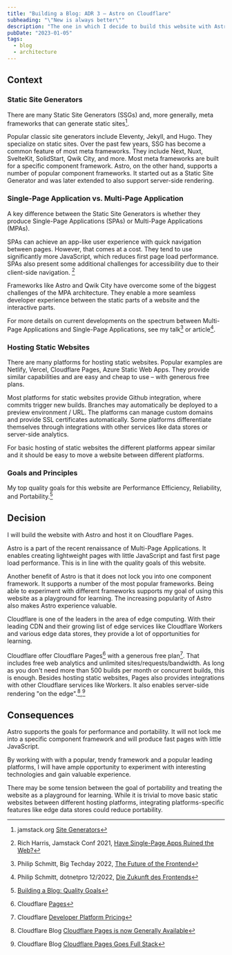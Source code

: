 ```yaml
---
title: "Building a Blog: ADR 3 – Astro on Cloudflare"
subheading: "\"New is always better\""
description: "The one in which I decide to build this website with Astro and host it on Cloudflare Pages."
pubDate: "2023-01-05"
tags:
  - blog
  - architecture
---
```


## Context

### Static Site Generators

There are many Static Site Generators (SSGs) and, more generally, meta frameworks that can generate static sites[^1].

[^1]: jamstack.org [Site Generators](https://jamstack.org/generators/)

Popular classic site generators include Eleventy, Jekyll, and Hugo.
They specialize on static sites.
Over the past few years, SSG has become a common feature of most meta frameworks.
They include Next, Nuxt, SvelteKit, SolidStart, Qwik City, and more. Most meta frameworks are built for a specific component framework.
Astro, on the other hand, supports a number of popular component frameworks. It started out as a Static Site Generator and was later extended to also support server-side rendering.

### Single-Page Application vs. Multi-Page Application

A key difference between the Static Site Generators is whether they produce Single-Page Applications (SPAs) or Multi-Page Applications (MPAs).

SPAs can achieve an app-like user experience with quick navigation between pages. However, that comes at a cost. They tend to use significantly more JavaScript, which reduces first page load performance. SPAs also present some additional challenges for accessibility due to their client-side navigation. [^2]

Frameworks like Astro and Qwik City have overcome some of the biggest challenges of the MPA architecture. They enable a more seamless developer experience between the static parts of a website and the interactive parts.

For more details on current developments on the spectrum between Multi-Page Applications and Single-Page Applications, see my talk[^3] or article[^4].

[^2]: Rich Harris, Jamstack Conf 2021, [Have Single-Page Apps Ruined the Web?](https://www.youtube.com/watch?v=860d8usGC0o)
[^3]: Philip Schmitt, Big Techday 2022, [The Future of the Frontend](https://www.youtube.com/watch?v=etbyN1zyY1Ma)
[^4]: Philip Schmitt, dotnetpro 12/2022, [Die Zukunft des Frontends](https://www.dotnetpro.de/frontend/zukunft-frontends-2810967.html)

### Hosting Static Websites

There are many platforms for hosting static websites.
Popular examples are Netlify, Vercel, Cloudflare Pages, Azure Static Web Apps.
They provide similar capabilities and are easy and cheap to use – with generous free plans.

Most platforms for static websites provide Github integration, where commits trigger new builds. Branches may automatically be deployed to a preview environment / URL.
The platforms can manage custom domains and provide SSL certificates automatically.
Some platforms differentiate themselves through integrations with other services like data stores or server-side analytics.

For basic hosting of static websites the different platforms appear similar and it should be easy to move a website between different platforms.

### Goals and Principles

My top quality goals for this website are Performance Efficiency, Reliability, and Portability.[^5]

[^5]: [Building a Blog: Quality Goals](/blog/2023-01-02_quality_goals/)

## Decision

I will build the website with Astro and host it on Cloudflare Pages.

Astro is a part of the recent renaissance of Multi-Page Applications.
It enables creating lightweight pages with little JavaScript and fast first page load performance. This is in line with the quality goals of this website.

Another benefit of Astro is that it does not lock you into one component framework.
It supports a number of the most popular frameworks.
Being able to experiment with different frameworks supports my goal of using this website as a playground for learning.
The increasing popularity of Astro also makes Astro experience valuable.

Cloudflare is one of the leaders in the area of edge computing.
With their leading CDN and their growing list of edge services like Cloudflare Workers and various edge data stores, they provide a lot of opportunities for learning.

Cloudflare offer Cloudflare Pages[^6] with a generous free plan[^7].
That includes free web analytics and unlimited sites/requests/bandwidth.
As long as you don't need more than 500 builds per month or concurrent builds, this is enough. Besides hosting static websites, Pages also provides integrations with other Cloudflare services like Workers. It also enables server-side rendering "on the edge".[^8],[^9]

[^6]: Cloudflare [Pages](https://www.cloudflare.com/products/pages/)
[^7]: Cloudflare [Developer Platform Pricing](https://www.cloudflare.com/plans/developer-platform-pricing/)
[^8]: Cloudflare Blog [Cloudflare Pages is now Generally Available](https://blog.cloudflare.com/cloudflare-pages-ga/)
[^9]: Cloudflare Blog [Cloudflare Pages Goes Full Stack](https://blog.cloudflare.com/cloudflare-pages-goes-full-stack/)

## Consequences

Astro supports the goals for performance and portability. It will not lock me into a specific component framework and will produce fast pages with little JavaScript.

By working with with a popular, trendy framework and a popular leading platforms, I will have ample opportunity to experiment with interesting technologies and gain valuable experience.

There may be some tension between the goal of portability and treating the website as a playground for learning.
While it is trivial to move basic static websites between different hosting platforms, integrating platforms-specific features like edge data stores could reduce portability.

